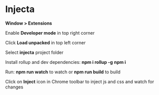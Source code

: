 # Injecta
**Window > Extensions**

Enable **Developer mode** in top right corner

Click **Load unpacked** in top left corner

Select **injecta** project folder

Install rollup and dev dependencies:
**npm i rollup -g**
**npm i**

Run:
**npm run watch** to watch or
**npm run build** to build

Click on **Inject** icon in Chrome toolbar to inject js and css and watch for changes 